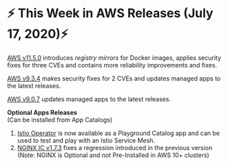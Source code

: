 # :zap: This Week in AWS Releases (July 17, 2020):zap:

[AWS v11.5.0](https://github.com/giantswarm/releases/tree/master/aws/v11.5.0) introduces _registry mirrors_ for Docker images, applies security fixes for three CVEs and contains more reliability improvements and fixes.

[AWS v9.3.4](https://github.com/giantswarm/releases/tree/master/aws/v9.3.4) makes security fixes for 2 CVEs and updates managed apps to the latest releases.

[AWS v9.0.7](https://github.com/giantswarm/releases/tree/master/aws/v9.0.7) updates managed apps to the latest releases.

**Optional Apps Releases**  
(Can be installed from App Catalogs)

1. [Istio Operator](https://github.com/giantswarm/istio-operator) is now available as a Playground Catalog app and can be used to test and play with an Istio Service Mesh.
2. [NGINX IC v1.7.3](https://github.com/giantswarm/nginx-ingress-controller-app/blob/master/CHANGELOG.md#173---2020-07-16) fixes a regression introduced in the previous version (Note: NGINX is Optional and not Pre-Installed in AWS 10+ clusters)


